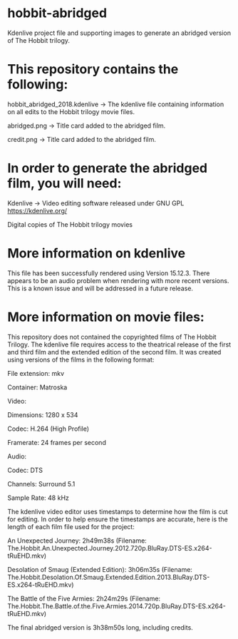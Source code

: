 # hobbit-abridged
Kdenlive project file and supporting images to generate an abridged version of The Hobbit trilogy.

# This repository contains the following:
  
  hobbit_abridged_2018.kdenlive -> The kdenlive file containing information on all edits to the Hobbit trilogy movie files.
  
  abridged.png -> Title card added to the abridged film.
  
  credit.png -> Title card added to the abridged film.

# In order to generate the abridged film, you will need:

  Kdenlive -> Video editing software released under GNU GPL https://kdenlive.org/
  
  Digital copies of The Hobbit trilogy movies
  
# More information on kdenlive

This file has been successfully rendered using Version 15.12.3. There appears to be an audio problem when rendering with more recent versions. This is a known issue and will be addressed in a future release.

# More information on movie files:

This repository does not contained the copyrighted films of The Hobbit Trilogy. The kdenlive file requires access to the theatrical release of the first and third film and the extended edition of the second film. It was created using versions of the films in the following format:

File extension: mkv

Container: Matroska

Video:
  
  Dimensions: 1280 x 534
  
  Codec: H.264 (High Profile)
  
  Framerate: 24 frames per second

Audio:
  
  Codec: DTS
  
  Channels: Surround 5.1
  
  Sample Rate: 48 kHz

The kdenlive video editor uses timestamps to determine how the film is cut for editing. In order to help ensure the timestamps are accurate, here is the length of each film file used for the project:
  
  An Unexpected Journey: 2h49m38s (Filename: The.Hobbit.An.Unexpected.Journey.2012.720p.BluRay.DTS-ES.x264-tRuEHD.mkv)
  
  Desolation of Smaug (Extended Edition): 3h06m35s (Filename: The.Hobbit.Desolation.Of.Smaug.Extended.Edition.2013.BluRay.DTS-ES.x264-tRuEHD.mkv)
  
  The Battle of the Five Armies: 2h24m29s (Filename: The.Hobbit.The.Battle.of.the.Five.Armies.2014.720p.BluRay.DTS-ES.x264-tRuEHD.mkv)

The final abridged version is 3h38m50s long, including credits.
